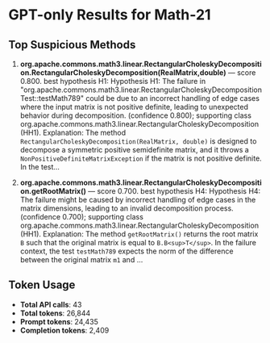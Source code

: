 # GPT-only Results for Math-21

## Top Suspicious Methods

1. **org.apache.commons.math3.linear.RectangularCholeskyDecomposition.RectangularCholeskyDecomposition(RealMatrix,double)** — score 0.800. best hypothesis H1: Hypothesis H1: The failure in "org.apache.commons.math3.linear.RectangularCholeskyDecompositionTest::testMath789" could be due to an incorrect handling of edge cases where the input matrix is not positive definite, leading to unexpected behavior during decomposition. (confidence 0.800); supporting class org.apache.commons.math3.linear.RectangularCholeskyDecomposition (HH1).
    Explanation: The method `RectangularCholeskyDecomposition(RealMatrix, double)` is designed to decompose a symmetric positive semidefinite matrix, and it throws a `NonPositiveDefiniteMatrixException` if the matrix is not positive definite. In the test...

2. **org.apache.commons.math3.linear.RectangularCholeskyDecomposition.getRootMatrix()** — score 0.700. best hypothesis H4: Hypothesis H4: The failure might be caused by incorrect handling of edge cases in the matrix dimensions, leading to an invalid decomposition process. (confidence 0.700); supporting class org.apache.commons.math3.linear.RectangularCholeskyDecomposition (HH1).
    Explanation: The method `getRootMatrix()` returns the root matrix `B` such that the original matrix is equal to `B.B<sup>T</sup>`. In the failure context, the test `testMath789` expects the norm of the difference between the original matrix `m1` and ...


## Token Usage

- **Total API calls**: 43
- **Total tokens**: 26,844
- **Prompt tokens**: 24,435
- **Completion tokens**: 2,409

